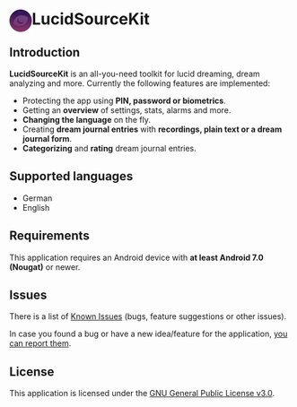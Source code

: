 

# <img alt="Logo" align="left" src="https://github.com/BitFlaker/lucidsourcekit/blob/main/.github/lucidsourcekit_icon.png" height="40px" /> LucidSourceKit

## Introduction

**LucidSourceKit** is an all-you-need toolkit for lucid dreaming, dream analyzing and more. Currently the following features are implemented:
* Protecting the app using **PIN, password or biometrics**.
* Getting an **overview** of settings, stats, alarms and more.
* **Changing the language** on the fly.
* Creating **dream journal entries** with **recordings, plain text or a dream journal form**.
* **Categorizing** and **rating** dream journal entries.

## Supported languages

* German
* English

## Requirements

This application requires an Android device with **at least Android 7.0 (Nougat)** or newer.

## Issues
There is a list of [Known Issues](https://github.com/BitFlaker/lucidsourcekit/issues) (bugs, feature suggestions or other issues).

In case you found a bug or have a new idea/feature for the application, [you can report them](https://github.com/BitFlaker/lucidsourcekit/issues/new).

## License
This application is licensed under the [GNU General Public License v3.0](https://choosealicense.com/licenses/gpl-3.0/).

